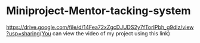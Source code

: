 # Miniproject-Mentor-tacking-system
https://drive.google.com/file/d/14Fea72xZgcDJUDS2y7fTorIPbh_g9dlz/view?usp=sharing(You can view the video of my project using this link)
